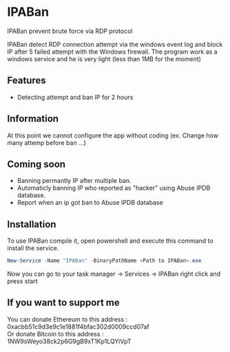 # IPABan
IPABan prevent brute force via RDP protocol


IPABan detect RDP connection attempt via the windows event log and block IP after 5 failed attempt with the Windows firewall.
The program work as a windows service and he is very light (less  than 1MB for the moment)


## Features
* Detecting attempt and ban IP for 2 hours

## Information
At this point we cannot configure the app without coding (ex. Change how many attemp before ban ...)

## Coming soon
* Banning permantly IP after multiple ban.
* Automaticly banning IP who reported as "hacker" using Abuse IPDB database.
* Report when an ip got ban to Abuse IPDB database

## Installation
To use IPABan compile it, open powershell and execute this command to install the service.

```powershell
New-Service -Name "IPABan" -BinaryPathName <Path to IPABan>.exe
```
Now you can go to your task manager -> Services -> IPABan right click and press start

## If you want to support me
You can donate Ethereum to this address : 0xacbb51c9d3e9c1e1881f4bfac302d0009ccd07af </br>
Or donate Bitcoin to this address : 1NW9sWeyo38ck2p6G9gB9xT1Kp1LQYiVpT
